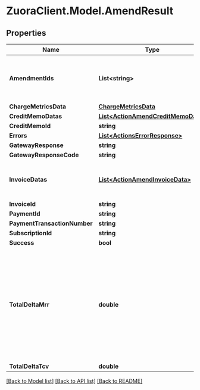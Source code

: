# ZuoraClient.Model.AmendResult

## Properties

Name | Type | Description | Notes
------------ | ------------- | ------------- | -------------
**AmendmentIds** | **List&lt;string&gt;** | A list of the IDs of the associated amendments. There can be as many as three amendment IDs. Use a comma to separate each amendment ID.  | [optional] 
**ChargeMetricsData** | [**ChargeMetricsData**](ChargeMetricsData.md) |  | [optional] 
**CreditMemoDatas** | [**List&lt;ActionAmendCreditMemoData&gt;**](ActionAmendCreditMemoData.md) |  | [optional] 
**CreditMemoId** | **string** |  | [optional] 
**Errors** | [**List&lt;ActionsErrorResponse&gt;**](ActionsErrorResponse.md) |  | [optional] 
**GatewayResponse** | **string** |  | [optional] 
**GatewayResponseCode** | **string** |  | [optional] 
**InvoiceDatas** | [**List&lt;ActionAmendInvoiceData&gt;**](ActionAmendInvoiceData.md) | This array of invoices contains one invoice only as one invoice is generated for one subscription.  | [optional] 
**InvoiceId** | **string** |  | [optional] 
**PaymentId** | **string** |  | [optional] 
**PaymentTransactionNumber** | **string** |  | [optional] 
**SubscriptionId** | **string** |  | [optional] 
**Success** | **bool** |  | [optional] 
**TotalDeltaMrr** | **double** | &#x60;TotalDeltaMrr&#x60; is calculated by the following formula:   TotalDeltaMrr &#x3D; newSubscription.CMRR - originalSubscription.CMRR   See [here](https://knowledgecenter.zuora.com/Billing/Subscriptions/Customer_Accounts/A_How_to_Manage_Customer_Accounts/E_Key_Metrics/B_Monthly_Recurring_Revenue#Contracted_MRR) for the definition of CMRR. The new subscriptin represents the later version of an subscription after an amendment. The original subscription represents the original version of the subscription before the amendment.   | [optional] 
**TotalDeltaTcv** | **double** |  | [optional] 

[[Back to Model list]](../README.md#documentation-for-models) [[Back to API list]](../README.md#documentation-for-api-endpoints) [[Back to README]](../README.md)

